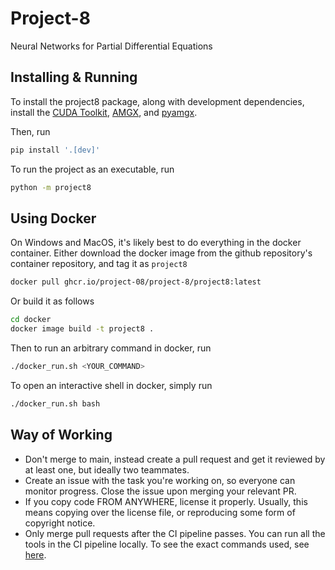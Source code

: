 # Project-8
Neural Networks for Partial Differential Equations

## Installing & Running
To install the project8 package, along with development dependencies, install the [CUDA Toolkit](https://developer.nvidia.com/cuda-toolkit), [AMGX](https://github.com/NVIDIA/AMGX), and [pyamgx](https://github.com/shwina/pyamgx).

Then, run
```sh
pip install '.[dev]'
```

To run the project as an executable, run
```sh
python -m project8
```

## Using Docker
On Windows and MacOS, it's likely best to do everything in the docker container. Either download the docker image from the github repository's container repository, and tag it as `project8`
```sh
docker pull ghcr.io/project-08/project-8/project8:latest
```

Or build it as follows
```sh
cd docker
docker image build -t project8 .
```

Then to run an arbitrary command in docker, run
```sh
./docker_run.sh <YOUR_COMMAND>
```

To open an interactive shell in docker, simply run
```sh
./docker_run.sh bash
```

## Way of Working
- Don't merge to main, instead create a pull request and get it reviewed by at least one, but ideally two teammates.
- Create an issue with the task you're working on, so everyone can monitor progress. Close the issue upon merging your relevant PR.
- If you copy code FROM ANYWHERE, license it properly. Usually, this means copying over the license file, or reproducing some form of copyright notice.
- Only merge pull requests after the CI pipeline passes. You can run all the tools in the CI pipeline locally. To see the exact commands used, see [here](./.github/workflows/ci.yml).
